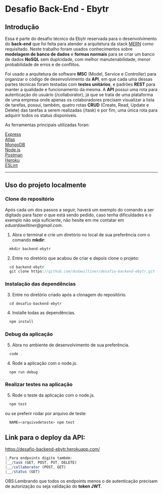 
# Desafio Back-End - Ebytr

## Introdução

Essa é parte do desafio técnico da Ebytr reservada para o desenvolvimento do **back-end** que foi feita para atender a arquitetura da stack [MERN](https://www.mongodb.com/mern-stack) como requisitado. Neste trabalho foram usados conhecimentos sobre **modelagem de banco de dados** e **formas normais** para se criar um banco de dados **NoSQL** sem duplcidade, com melhor manutenabilidade, menor probabilidade de erros e de conflitos. 

Foi usado a arquitetura de software **MSC** (Model, Service e Controller) para organizar o código de desenvolvimento da **API**, em que cada uma dessas partes técnicas foram testadas com **testes unitários**, e padrões **REST** para manter a qualidade e funcionamento da mesma. A **API** possui uma rota para autenticação do usuário (/collaborator), já que se trata de uma plataforma de uma empresa onde apenas os colaboradores precisam visualizar a lista de tarefas, possui, também, quatro rotas **CRUD** (Create, Read, Update e Delete) das tarefas a serem realizadas (/task) e por fim, uma única rota para adquirir todos os status disponíveis.

As ferramentas principais utilizadas foran:

[Express](https://expressjs.com/)<br>
[Atlas](https://www.googleadservices.com/pagead/aclk?sa=L&ai=DChcSEwinwMrL6frzAhXI7bMKHV82BzIYABAAGgJxbg&ae=2&ohost=www.google.com&cid=CAESQeD2sGi_xD8RTWY4JDlyEJwly51DfQNS88frVRtON4AOxDy5gG4e3pAes_vtTP4fim4bQab-qWK4PcZH72cumnHe&sig=AOD64_1IEHAdpgrztk-7RzXLMB1kZd8jwQ&q&adurl&ved=2ahUKEwjzirzL6frzAhVBlJUCHezrCmwQ0Qx6BAgDEAE)<br>
[MongoDB](https://www.mongodb.com/)<br>
[Node.js](https://nodejs.org/)<br>
[Postman](https://www.postman.com/)<br>
[Heroku](https://www.heroku.com/)<br>
[ESLint](https://eslint.org/)<br>

---

## Uso do projeto localmente

### Clone do repositório

Após cada um dos passos a seguir, haverá um exemplo do comando a ser digitado para fazer o que está sendo pedido, caso tenha dificuldades e o exemplo não seja suficiente, não hesite em me contatar em _eduardawiltiner@gmail.com_.

1. Abra o terminal e crie um diretório no local de sua preferência com o comando **mkdir**:
```javascript
  mkdir backend-ebytr
```

2. Entre no diretório que acabou de criar e depois clone o projeto:
```javascript
  cd backend-ebytr
  git clone https://github.com/dudawiltiner/desafio-backend-ebytr.git
```

### Instalação das dependências

3. Entre no diretório criado após a clonagem do repositório.
```javascript
  cd desafio-backend-ebytr
```

4. Installe todas as dependências.
```javascript
  npm install
```
### Debug da aplicação

5. Abra no ambiente de desenvolvimento de sua preferência.
```javascript
  code .
```

4. Rode a aplicação com o node.js.
```javascript
  npm run debug
```

### Realizar testes na aplicação

5. Rode o teste da aplicação com o node.js.
```javascript
  npm test
```
ou se preferir rodar por arquivo de teste:

```javascript
  NAME=<arquivodeteste> npm test
```
## Link para o deploy da API:
https://desafio-backend-ebytr.herokuapp.com/
```javascript
|_Para endpoints digite também:
|__/task (GET, POST, PUT, DELETE)
|__/collaborator (POST, GET)
|__/status (GET)
```
OBS:Lembrando que todos os endpoints menos o de autenticação precisam de autorização ou seja validação do **token JWT**.
